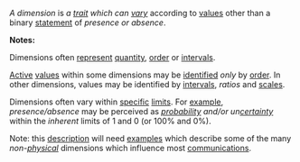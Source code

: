*A dimension* is *a [trait](https://github.com/gcassel/Modular-Organization-Terminology/blob/master/terms/trait.md) which can [vary](https://github.com/gcassel/Modular-Organization-Terminology/blob/master/terms/variable.md)* according to [values](https://github.com/gcassel/Modular-Organization-Terminology/blob/master/terms/value.md) other than a binary [statement](https://github.com/gcassel/Modular-Organization-Terminology/blob/master/terms/state.md) of *presence or absence*.

**Notes:**

Dimensions often [represent](https://github.com/gcassel/Modular-Organization-Terminology/blob/master/terms/represent.md) [quantity](https://github.com/gcassel/Modular-Organization-Terminology/blob/master/terms/quantity.md), [order](https://github.com/gcassel/Modular-Organization-Terminology/blob/master/terms/order.md) or [intervals](https://github.com/gcassel/Modular-Organization-Terminology/blob/master/terms/interval.md).   

[Active](https://github.com/gcassel/Modular-Organization-Terminology/blob/master/terms/active.md) [values](https://github.com/gcassel/Modular-Organization-Terminology/blob/master/terms/value.md) within some dimensions may be [identified](https://github.com/gcassel/Modular-Organization-Terminology/blob/master/terms/identify.md) *only* by [order](https://github.com/gcassel/Modular-Organization-Terminology/blob/master/terms/order.md).  In other dimensions, values may be identified by [intervals](https://github.com/gcassel/Modular-Organization-Terminology/blob/master/terms/interval.md), *ratios* and [scales](https://github.com/gcassel/Modular-Organization-Terminology/blob/master/terms/scale.md). 

Dimensions often vary within [specific](https://github.com/gcassel/Modular-Organization-Terminology/blob/master/terms/specific.md) [limits](https://github.com/gcassel/Modular-Organization-Terminology/blob/master/terms/limit.md).  For [example](https://github.com/gcassel/Modular-Organization-Terminology/blob/master/terms/example.md), *presence/absence* may be perceived as *[probability](https://github.com/gcassel/Modular-Organization-Terminology/blob/master/terms/probability.md) and/or un[certainty](https://github.com/gcassel/Modular-Organization-Terminology/blob/master/terms/true.md)* within the *inherent* limits of 1 and 0 (or 100% and 0%).  

Note: this [description](https://github.com/gcassel/Modular-Organization-Terminology/blob/master/terms/describe.md) will need [examples](https://github.com/gcassel/Modular-Organization-Terminology/blob/master/terms/example.md) which describe some of the many *non-[physical](https://github.com/gcassel/Modular-Organization-Terminology/blob/master/terms/physical.md)* dimensions which influence most [communications](https://github.com/gcassel/Modular-Organization-Terminology/blob/master/terms/communication.md). 
